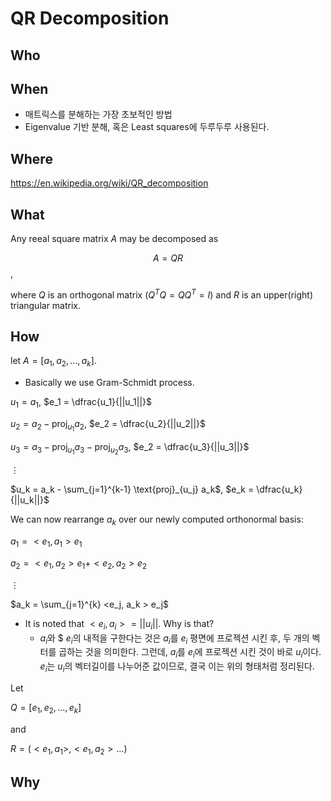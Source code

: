 
# QR Decomposition 

## Who 
## When 

* 매트릭스를 분해하는 가장 초보적인 방법 
* Eigenvalue 기반 분해, 혹은 Least squares에 두루두루 사용된다. 

## Where 

https://en.wikipedia.org/wiki/QR_decomposition

## What 

Any reeal square matrix $A$ may be decomposed as 

$$ A = QR $$, 

where $Q$ is an orthogonal matrix ($Q^T Q = Q Q^T = I$) and $R$ is an upper(right) triangular matrix. 

## How 

let $A = [a_1, a_2, \dotsc, a_k]$.

* Basically we use Gram-Schmidt process.

$u_1 = a_1$,  $e_1 = \dfrac{u_1}{||u_1||}$

$u_2 = a_2 - \text{proj}_{u_1} a_2$,  $e_2 = \dfrac{u_2}{||u_2||}$

$u_3 = a_3 - \text{proj}_{u_1} a_3 - \text{proj}_{u_2} a_3$,  $e_2 = \dfrac{u_3}{||u_3||}$

$\vdots$

$u_k = a_k - \sum_{j=1}^{k-1} \text{proj}_{u_j} a_k$,  $e_k = \dfrac{u_k}{||u_k||}$

We can now rearrange $a_k$ over our newly computed orthonormal basis: 

$a_1 = < e_1, a_1 > e_1$

$a_2 = < e_1, a_2 > e_1 + < e_2, a_2 > e_2$ 

$\vdots$

$a_k = \sum_{j=1}^{k} <e_j, a_k > e_j$

* It is noted that $<e_i, a_i> = || u_i ||$. Why is that? 
	* $a_i$와 $ $e_i$의 내적을 구한다는 것은 $a_i$를 $e_i$  평면에 프로젝션 시킨 후, 두 개의 벡터를 곱하는 것을 의미한다. 그런데, $a_i$를 $e_i$에 프로젝션 시킨 것이 바로 $u_i$이다. $e_i$는 $u_i$의 벡터길이를 나누어준 값이므로, 결국 이는 위의 형태처럼 정리된다. 

Let 

$Q = [e_1, e_2, \dotsc, e_k]$

and 

$R = \left( <e_1, a_1>, <e_1, a_2> \dots\right)$

## Why 


<!--stackedit_data:
eyJoaXN0b3J5IjpbNjk1MzE2MjUyLC04NjA5ODQ4MDEsLTEzND
IwMTc1OTldfQ==
-->